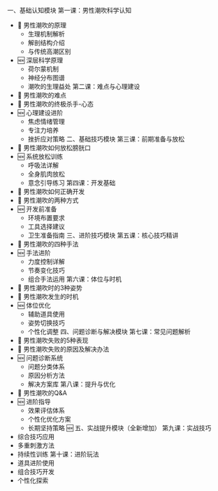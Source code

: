 一、基础认知模块
第一课：男性潮吹科学认知
- 📌 男性潮吹的原理 
  - 生理机制解析
  - 解剖结构介绍
  - 与传统高潮区别
- 🆕 深层科学原理 
  - 荷尔蒙机制
  - 神经分布图谱
  - 潮吹的生理益处
第二课：难点与心理建设
- 📌 男性潮吹的难点
- 📌 男性潮吹的终极杀手-心态
- 🆕 心理建设进阶 
  - 焦虑情绪管理
  - 专注力培养
  - 挫折应对策略
二、基础技巧模块
第三课：前期准备与放松
- 📌 男性潮吹如何放松膀胱口
- 🆕 系统放松训练 
  - 呼吸法详解
  - 全身肌肉放松
  - 意念引导练习
第四课：开发基础
- 📌 男性潮吹如何正确开发
- 📌 男性潮吹的两种方式
- 🆕 开发前准备 
  - 环境布置要求
  - 工具选择建议
  - 卫生准备指南
三、进阶技巧模块
第五课：核心技巧精讲
- 📌 男性潮吹的四种手法
- 🆕 手法进阶 
  - 力度控制详解
  - 节奏变化技巧
  - 组合手法运用
第六课：体位与时机
- 📌 男性潮吹时的3种姿势
- 📌 男性潮吹发生的时机
- 🆕 体位优化 
  - 辅助道具使用
  - 姿势切换技巧
  - 个性化调整
四、问题诊断与解决模块
第七课：常见问题解析
- 📌 男性潮吹失败的5种表现
- 📌 男性潮吹失败的原因及解决办法
- 🆕 问题诊断系统 
  - 问题分类体系
  - 原因分析方法
  - 解决方案库
第八课：提升与优化
- 📌 男性潮吹的Q&A
- 🆕 进阶指导 
  - 效果评估体系
  - 个性化优化方案
  - 长期坚持策略
🆕 五、实战提升模块（全新增加）
第九课：实战技巧
- 综合技巧应用
- 多重刺激方法
- 持续性训练
第十课：进阶玩法
- 道具进阶使用
- 组合技巧开发
- 个性化探索